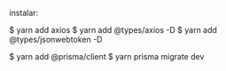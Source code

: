 instalar:

$ yarn add axios
$ yarn add @types/axios -D
$ yarn add @types/jsonwebtoken -D

<!-- $ yarn prisma migrate reset -->
$ yarn add @prisma/client
$ yarn prisma migrate dev

